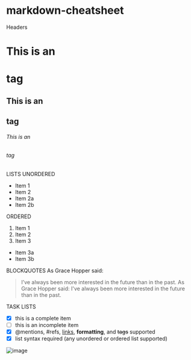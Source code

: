# markdown-cheatsheet

  Headers
 # This is an <h1> tag
 ## This is an <h2> tag
 ###### This is an <h6> tag

  LISTS
 UNORDERED
* Item 1
* Item 2
 * Item 2a
 * Item 2b
 
 ORDERED
1. Item 1
2. Item 2
3. Item 3
 * Item 3a
 * Item 3b

BLOCKQUOTES
As Grace Hopper said:
> I’ve always been more interested
> in the future than in the past.
As Grace Hopper said:
 I've always been more interested
 in the future than in the past.

TASK LISTS
- [x] this is a complete item
- [ ] this is an incomplete item
- [x] @mentions, #refs, [links](), 
**formatting**, and <del>tags</del> 
supported
- [x] list syntax required (any 
unordered or ordered list supported)

 ![image](https://images.alphacoders.com/789/thumb-350-789452.jpg)


